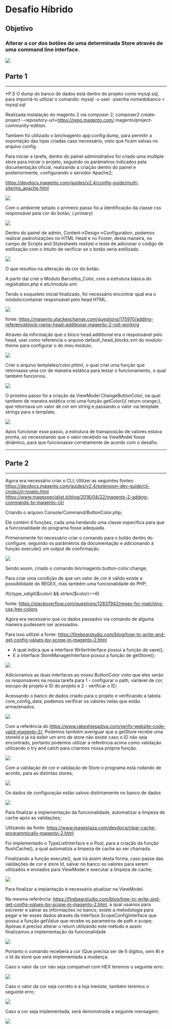# Desafio Híbrido

## Objetivo

### Alterar a cor dos botões de uma determinada Store através de uma command line interface.


![](imgReadme/hibridoprojeto.gif)

## Parte 1

<hr>

*P.S
O dump do banco de dados está dentro do projeto como mysql.sql, para importá-lo utilizar o comando:
mysql -u user -psenha nomedobanco < mysql.sql 

Realizada instalação do magento 2 via composer 2; 
composer2 create-project --repository-url=https://repo.magento.com/ magento/project-community-edition.

Tambem foi utilizado o bin/magento app:config:dump, para permitir a exportação das lojas criadas caso necessário, visto que ficam salvas no arquivo config.

Para iniciar a tarefa, dentro do painel administrativo foi criado uma multiple store para iniciar o projeto, seguindo os parâmetros indicados pela documentação oficial, realizando a criação dentro do painel e posteriormente, configurando o servidor Apache2;

https://devdocs.magento.com/guides/v2.4/config-guide/multi-site/ms_apache.html


<img src="imgReadme/image1.png">

Com o ambiente setado o primeiro passo foi a identificação da classe css responsável pela cor do botão; (.primary)

<img src="imgReadme/image2.png">

Dentro do painel de admin, Content->Design->Configuration, podemos realizar padronizações no HTML Head e no Footer, desta maneira, no campo de Scripts and Stylesheets realizei o teste de adicionar o código de estilização com o intuito de verificar se o botão seria estilizado.

<img src="imgReadme/image3.png">

O que resultou na alteração da cor do botão.

A partir daí criei o Módulo Barcellos_Color, com a estrutura básica do registration.php e etc/module.xml.

Tendo o esqueleto inicial finalizado, foi necessário encontrar qual era o módulo/container responsável pelo head HTML.

<img src="imgReadme/image4.png">

fonte: 
https://magento.stackexchange.com/questions/175970/adding-referenceblock-name-head-additional-magento-2-not-working

Através da informação que o bloco head.additional era o responsável pelo head, usei como referencia o arquivo default_head_blocks.xml do modulo-theme para configurar o do meu módulo;

<img src="imgReadme/image5.png">

Criei o arquivo templates/color.phtml, o qual criei uma função que retornasse uma cor de maneira estática para testar o funcionamento, o qual também funcionou.

<img src="imgReadme/image6.png">

O próximo passo foi a criação da ViewModel ChangeButtonColor, na qual tambem de maneira estática criei uma função getColor(){ return orange;}, que retornava um valor de cor em string e passando o valor via template strings para o template;

<img src="imgReadme/image7.png">

Após funcionar esse passo, a estrutura de transposição de valores estava pronta, só necessitando que o valor recebido na ViewModel fosse dinâmico, para que funcionasse corretamente de acordo com o desafio.

<hr>

## Parte 2

<hr>

Agora era necessário criar o CLI;
Utilizei as seguintes fontes:
https://devdocs.magento.com/guides/v2.4/extension-dev-guide/cli-cmds/cli-howto.html
https://www.magespecialist.it/blog/2016/04/22/magento-2-adding-commands-to-magento-cli/

Criando o arquivo Console/Command/ButtonColor.php;

Ele contém 4 funções, cada uma herdando uma classe específica para que a funcionalidade do programa fosse adequada.

Primeiramente foi necessário criar o comando para o botão dentro do configure, seguindo os parâmetros da documentação e adicionando à função execute() um output de confirmação.

<img src="imgReadme/image8.png">

Sendo assim, criado o comando bin/magento button-color:change;

Para criar uma condição de que um valor de cor é válido existe a possibilidade do REGEX, mas também uma funcionalidade do PHP;

if(ctype_xdigit($color) && strlen($color)==6)

fonte: https://stackoverflow.com/questions/12837942/regex-for-matching-css-hex-colors


Agora era necessário que os dados passados via comando de alguma maneira pudessem ser acessados.

Para isso utilizei a fonte:
https://firebearstudio.com/blog/how-to-write-and-get-config-values-by-scope-in-magento-2.html

- A qual indica que a interface WriterInterface possui a função de save();
- E a interface StoreManagerInterface possui a função de getStore();

<img src="imgReadme/image9.png">

Adicionamos as duas interfaces ao nosso ButtonColor visto que eles serão os responsáveis na nossa tarefa para 1 - configurar o path, variável de cor, escopo de projeto e ID do projeto e 2 - verificar o ID;

Acessando o banco de dados criado para o projeto e verificando a tabela core_config_data, podemos verificar os valores nelas que estão armazenados.

<img src="imgReadme/image10.png">

Com a referência do https://www.rakeshjesadiya.com/verify-website-code-valid-magento-2/;
Podemos também averiguar que a getStore recebe uma storeId e já irá exibir um erro de store não existe caso o ID não seja encontrado, portanto podemos utilizar a referência acima como validação utilizando o try and catch para criarmos nossa própria função.

<img src="imgReadme/image11.png">

Com a validação de cor e validação de Store o programa está rodando de acordo, para as distintas stores;

<img src="imgReadme/image12.png">

Os dados de configuração estão salvos distintamente no banco de dados

<img src="imgReadme/image13.png">

Para finalizar a implementação da funcionalidade, automatizar a limpeza de cache após as validações;

Utilzando da fonte: https://www.mageplaza.com/devdocs/clear-cache-programmically-magento-2.html

Foi implementado o TypeListInterface e o Pool, para a criação da função flushCache(), a qual automatiza a limpeza de cache ao ser chamada.

Finalizando a função execute(), que irá assim desta forma, caso passe das validações de cor e store Id, salvar no banco os valores para serem utilizados e enviados para ViewModel e executar a limpeza de cache;

<img src="imgReadme/image14.png">

Para finalizar a implantação é necessário atualizar na ViewModel.

Na mesma referência: https://firebearstudio.com/blog/how-to-write-and-get-config-values-by-scope-in-magento-2.html, a qual usamos para escrever e salvar as informações no banco, existe a metodologia para pegar e ler esses dados através da Interface ScopeConfigInterface que possui a função getValue que recebe os parametros de path e scope;
Apenas é preciso alterar o return utilizando este método e assim finalizamos a implementação da funcionalidade

<img src="imgReadme/image15.png">

Portanto o comando receberá a cor (Que precisa ser de 6 digitos, sem #) e o Id da store que será implementada a mudança.

Caso o valor da cor não seja compativel com HEX teremos o seguinte erro:

<img src="imgReadme/image16.png">


Caso o valor da cor seja correto e a loja inexiste, também teremos o seguinte erro;


<img src="imgReadme/image17.png">


Caso a cor seja implementada, será demonstrada a seguinte mensagem;


<img src="imgReadme/image18.png">
